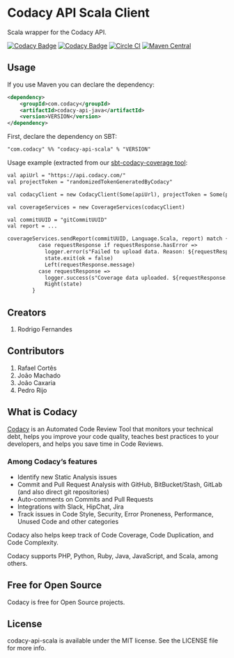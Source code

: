 # Codacy API Scala Client

Scala wrapper for the Codacy API.

[![Codacy Badge](https://api.codacy.com/project/badge/Grade/46749e1408d94e6fbb785201c1eb9bd8)](https://www.codacy.com/gh/codacy/codacy-api-scala?utm_source=github.com&amp;utm_medium=referral&amp;utm_content=codacy/codacy-api-scala&amp;utm_campaign=Badge_Grade)
[![Codacy Badge](https://api.codacy.com/project/badge/Coverage/46749e1408d94e6fbb785201c1eb9bd8)](https://www.codacy.com/gh/codacy/codacy-api-scala?utm_source=github.com&utm_medium=referral&utm_content=codacy/codacy-api-scala&utm_campaign=Badge_Coverage)
[![Circle CI](https://circleci.com/gh/codacy/codacy-api-scala/tree/master.svg?style=shield)](https://circleci.com/gh/codacy/codacy-api-scala/tree/master)
[![Maven Central](https://maven-badges.herokuapp.com/maven-central/com.codacy/codacy-api-scala_2.11/badge.svg)](https://maven-badges.herokuapp.com/maven-central/com.codacy/codacy-api-scala_2.11)

## Usage

If you use Maven you can declare the dependency:

```xml
<dependency>
    <groupId>com.codacy</groupId>
    <artifactId>codacy-api-java</artifactId>
    <version>VERSION</version>
</dependency>
```

First, declare the dependency on SBT:

```xml
"com.codacy" %% "codacy-api-scala" % "VERSION"
```

Usage example (extracted from our [sbt-codacy-coverage tool](https://github.com/codacy/sbt-codacy-coverage/blob/c10e67fa6fe62992c871e9811c41603ae0a76870/src/main/scala/com/codacy/CodacyCoveragePlugin.scala#L56-L69):

```xml
val apiUrl = "https://api.codacy.com/"
val projectToken = "randomizedTokenGeneratedByCodacy"

val codacyClient = new CodacyClient(Some(apiUrl), projectToken = Some(projectToken))

val coverageServices = new CoverageServices(codacyClient)

val commitUUID = "gitCommitUUID"
val report = ...

coverageServices.sendReport(commitUUID, Language.Scala, report) match {
          case requestResponse if requestResponse.hasError =>
            logger.error(s"Failed to upload data. Reason: ${requestResponse.message}")
            state.exit(ok = false)
            Left(requestResponse.message)
          case requestResponse =>
            logger.success(s"Coverage data uploaded. ${requestResponse.message}")
            Right(state)
        }
```

## Creators

1. Rodrigo Fernandes

## Contributors

1. Rafael Cortês
2. João Machado
3. João Caxaria
4. Pedro Rijo

## What is Codacy

[Codacy](https://www.codacy.com/) is an Automated Code Review Tool that monitors your technical debt, helps you improve your code quality, teaches best practices to your developers, and helps you save time in Code Reviews.

### Among Codacy’s features

- Identify new Static Analysis issues
- Commit and Pull Request Analysis with GitHub, BitBucket/Stash, GitLab (and also direct git repositories)
- Auto-comments on Commits and Pull Requests
- Integrations with Slack, HipChat, Jira
- Track issues in Code Style, Security, Error Proneness, Performance, Unused Code and other categories

Codacy also helps keep track of Code Coverage, Code Duplication, and Code Complexity.

Codacy supports PHP, Python, Ruby, Java, JavaScript, and Scala, among others.

## Free for Open Source

Codacy is free for Open Source projects.

## License

codacy-api-scala is available under the MIT license. See the LICENSE file for more info.
